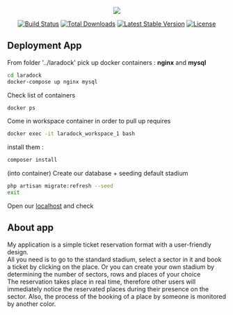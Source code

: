 <p align="center"><img src="https://laravel.com/assets/img/components/logo-laravel.svg"></p>

<p align="center">
<a href="https://travis-ci.org/laravel/framework"><img src="https://travis-ci.org/laravel/framework.svg" alt="Build Status"></a>
<a href="https://packagist.org/packages/laravel/framework"><img src="https://poser.pugx.org/laravel/framework/d/total.svg" alt="Total Downloads"></a>
<a href="https://packagist.org/packages/laravel/framework"><img src="https://poser.pugx.org/laravel/framework/v/stable.svg" alt="Latest Stable Version"></a>
<a href="https://packagist.org/packages/laravel/framework"><img src="https://poser.pugx.org/laravel/framework/license.svg" alt="License"></a>
</p>

## Deployment App
From folder '../laradock' pick up docker containers : <b>nginx</b> and <b>mysql</b>
```bash
cd laradock
docker-compose up nginx mysql
```
Check list of containers
```bash
docker ps
```
Come in workspace container in order to pull up requires
```bash
docker exec -it laradock_workspace_1 bash
```
install them : 
```bash
composer install
```
(into container) Create our database + seeding default stadium
```bash
php artisan migrate:refresh --seed
exit
```
Open our [localhost](http://localhost) and check
## About app
My application is a simple ticket reservation format with a user-friendly design. <br>
All you need is to go to the standard stadium, select a sector in it and book a ticket by clicking on the place. Or you can create your own stadium by determining the number of sectors, rows and places of your choice<br>
The reservation takes place in real time, therefore other users will immediately notice the reservated places during their presence on the sector. Also, the process of the booking of a place by someone is monitored by another color.
